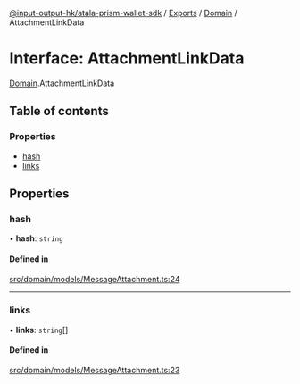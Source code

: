 [@input-output-hk/atala-prism-wallet-sdk](../README.md) / [Exports](../modules.md) / [Domain](../modules/Domain.md) / AttachmentLinkData

# Interface: AttachmentLinkData

[Domain](../modules/Domain.md).AttachmentLinkData

## Table of contents

### Properties

- [hash](Domain.AttachmentLinkData.md#hash)
- [links](Domain.AttachmentLinkData.md#links)

## Properties

### hash

• **hash**: `string`

#### Defined in

[src/domain/models/MessageAttachment.ts:24](https://github.com/input-output-hk/atala-prism-wallet-sdk-ts/blob/3f28060/src/domain/models/MessageAttachment.ts#L24)

___

### links

• **links**: `string`[]

#### Defined in

[src/domain/models/MessageAttachment.ts:23](https://github.com/input-output-hk/atala-prism-wallet-sdk-ts/blob/3f28060/src/domain/models/MessageAttachment.ts#L23)
